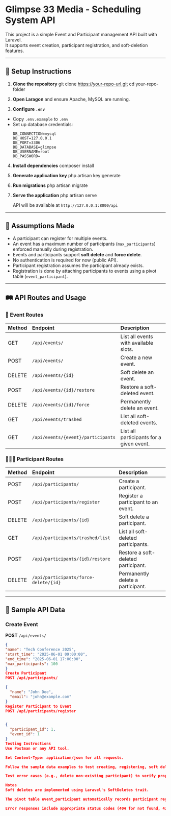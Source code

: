 # Glimpse 33 Media - Scheduling System API

This project is a simple Event and Participant management API built with Laravel.  
It supports event creation, participant registration, and soft-deletion features.

---

## 🚀 Setup Instructions

1. **Clone the repository**
   git clone https://your-repo-url.git cd your-repo-folder

2. **Open Laragon** and ensure Apache, MySQL are running.

3. **Configure `.env`**

-   Copy `.env.example` to `.env`
-   Set up database credentials:
    ```
    DB_CONNECTION=mysql
    DB_HOST=127.0.0.1
    DB_PORT=3306
    DB_DATABASE=glimpse
    DB_USERNAME=root
    DB_PASSWORD=
    ```

4. **Install dependencies**
   composer install

5. **Generate application key**
   php artisan key:generate

6. **Run migrations**
   php artisan migrate

7. **Serve the application**
   php artisan serve

    API will be available at `http://127.0.0.1:8000/api`

---

## 📄 Assumptions Made

-   A participant can register for multiple events.
-   An event has a maximum number of participants (`max_participants`) enforced manually during registration.
-   Events and participants support **soft delete** and **force delete**.
-   No authentication is required for now (public API).
-   Participant registration assumes the participant already exists.
-   Registration is done by attaching participants to events using a pivot table (`event_participant`).

---

## 🛤 API Routes and Usage

### 📅 Event Routes

| Method | Endpoint                           | Description                              |
| :----- | :--------------------------------- | :--------------------------------------- |
| GET    | `/api/events/`                     | List all events with available slots.    |
| POST   | `/api/events/`                     | Create a new event.                      |
| DELETE | `/api/events/{id}`                 | Soft delete an event.                    |
| POST   | `/api/events/{id}/restore`         | Restore a soft-deleted event.            |
| DELETE | `/api/events/{id}/force`           | Permanently delete an event.             |
| GET    | `/api/events/trashed`              | List all soft-deleted events.            |
| GET    | `/api/events/{event}/participants` | List all participants for a given event. |

### 🧑‍🤝‍🧑 Participant Routes

| Method | Endpoint                              | Description                         |
| :----- | :------------------------------------ | :---------------------------------- |
| POST   | `/api/participants/`                  | Create a participant.               |
| POST   | `/api/participants/register`          | Register a participant to an event. |
| DELETE | `/api/participants/{id}`              | Soft delete a participant.          |
| GET    | `/api/participants/trashed/list`      | List all soft-deleted participants. |
| POST   | `/api/participants/{id}/restore`      | Restore a soft-deleted participant. |
| DELETE | `/api/participants/force-delete/{id}` | Permanently delete a participant.   |

---

## 🧪 Sample API Data

### Create Event

**POST** `/api/events/`

```json
{
"name": "Tech Conference 2025",
"start_time": "2025-06-01 09:00:00",
"end_time": "2025-06-01 17:00:00",
"max_participants": 100
}
Create Participant
POST /api/participants/

{
  "name": "John Doe",
  "email": "john@example.com"
}
Register Participant to Event
POST /api/participants/register


{
  "participant_id": 1,
  "event_id": 1
}
Testing Instructions
Use Postman or any API tool.

Set Content-Type: application/json for all requests.

Follow the sample data examples to test creating, registering, soft deleting, restoring, and force deleting.

Test error cases (e.g., delete non-existing participant) to verify proper error handling.

Notes
Soft deletes are implemented using Laravel's SoftDeletes trait.

The pivot table event_participant automatically records participant registrations.

Error responses include appropriate status codes (404 for not found, 422 for validation errors, etc.)

```
